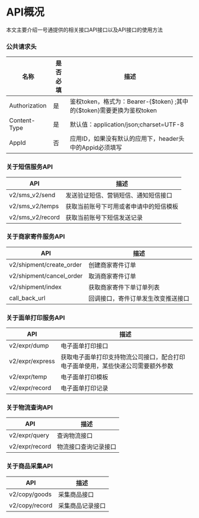# API概况

本文主要介绍一号通提供的相关接口API接口以及API接口的使用方法

### 公共请求头

| 名称 | 是否必填 | 描述|
|---|---|---|
| Authorization |是| 鉴权token，格式为：Bearer-{$token} ;其中的{$token}需要更换为鉴权token|
| Content-Type | 是| 默认值：application/json;charset=UTF-8 |
| AppId | 否|应用ID，如果没有默认的应用下，header头中的Appid必须填写 |

### 关于短信服务API

| API | 描述 |
|---|---|
| v2/sms_v2/send | 发送验证短信、营销短信、通知短信接口 |
| v2/sms_v2/temps | 获取当前账号下可用或者申请中的短信模板 |
| v2/sms_v2/record | 获取当前账号下短信发送记录 |

### 关于商家寄件服务API

| API | 描述 |
|---|---|
| v2/shipment/create_order | 创建商家寄件订单 |
| v2/shipment/cancel_order | 取消商家寄件订单 |
| v2/shipment/index | 获取商家寄件下单订单列表 |
| call_back_url | 回调接口，寄件订单发生改变推送接口 |

### 关于面单打印服务API

| API | 描述 |
|---|---|
| v2/expr/dump | 电子面单打印接口 |
| v2/expr/express | 获取电子面单打印支持物流公司接口，配合打印电子面单使用，某些快递公司需要额外参数 |
| v2/expr/temp | 电子面单打印模板 |
| v2/expr/record | 电子面单打印记录 |

### 关于物流查询API

| API | 描述 |
|---|---|
| v2/expr/query | 查询物流接口 |
| v2/expr/record | 物流接口查询记录接口 |

### 关于商品采集API

| API | 描述 |
|---|---|
| v2/copy/goods | 采集商品接口 |
| v2/copy/record | 采集商品记录接口 |
